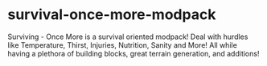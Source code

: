# survival-once-more-modpack
Surviving - Once More is a survival oriented modpack! Deal with hurdles like Temperature, Thirst, Injuries, Nutrition, Sanity and More! All while having a plethora of building blocks, great terrain generation, and additions!
